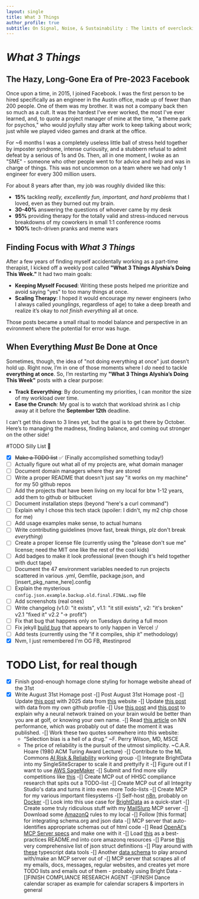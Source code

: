 ```yaml
---
layout: single
title: What 3 Things
author_profile: true
subtitle: On Signal, Noise, & Sustainability : The limits of overclocking
---
```


# *What 3 Things*


## The Hazy, Long-Gone Era of Pre-2023 Facebook

Once upon a time, in 2015, I joined Facebook. I was the first person to be hired
specifically as an engineer in the Austin office, made up of fewer than 200 people.  One of them was my brother.  It was not a company back then so much
as a cult.  It was the hardest I've ever worked, the most I've ever learned,
and, to quote a project manager of mine at the time, "a theme park for psychos,"
who would joyfully stay after work to keep talking about work; just while we
played video games and drank at the office.

For ~6 months I was a completely useless little ball of stress held together by imposter syndrome, intense curiousity, and a stubbern refusal to admit defeat by a serious of 1s
and 0s. Then, all in one moment, I woke as an "SME" - someone who other people went to
for advice and help and was in charge of things.  This was not uncommon on a
  team where we had only 1 engineer for every 300 million users.

For about 8 years after than, my job was roughly divided like this:

- **15%** tackling *really, excellently fun, important, and hard problems* that I loved, even as they burned out my brain.
- **30-40%** answering the questions of whoever came by my desk
- **95%** providing therapy for the totally valid and stress-induced nervous breakdowns of my coworkers in small 1:1 conference rooms
- **100%** tech-driven pranks and meme wars

## Finding Focus with *What 3 Things*

After a few years of finding myself accidentally working as a part-time therapist, I kicked off a weekly post called **"What 3 Things Alyshia’s Doing This Week."** It had two main goals:

- **Keeping Myself Focused**: Writing these posts helped me prioritize and avoid saying "yes" to too many things at once.
- **Scaling Therapy**: I hoped it would encourage my newer engineers (who I always called  *younglings*, regardless of age) to take a deep breath and realize it’s okay to *not finish everything* all at once.

Those posts became a small ritual to model balance and perspective in an evironment where the potential for error was huge.

## When Everything *Must* Be Done at Once

Sometimes, though, the idea of "not doing everything at once" just doesn’t hold up. Right now, I’m in one of those moments where I *do* need to tackle **everything at once**. So, I’m restarting my **"What 3 Things Alyshia’s Doing This Week"** posts with a clear purpose:

- **Track Eeverything**: By documenting my priorities, I can monitor the size of my workload over time.
- **Ease the Crunch**: My goal is to watch that workload shrink as I chip away at it before the **September 12th** deadline.

I can't get this down to 3 lines yet, but the goal is to get there by October.  Here’s to managing the madness, finding balance, and coming out stronger on the other side!

#TODO Silly List 📝

- [x] ~~Make a TODO list~~ ✅ (Finally accomplished something today!)
- [ ] Actually figure out what all of my projects are, what domain manager
- [ ] Document domain managers where they are stored
- [ ] Write a proper README that doesn't just say "it works on my machine" for
  my 50 github repos
- [ ] Add the projects that have been living on my local for btw 1-12 years, add
  them to github or bitbucket
- [ ] Document installation steps (beyond "here's a curl command")
- [ ] Explain why I chose this tech stack (spoiler: I didn't, my m2 chip chose for me)
- [ ] Add usage examples make sense, to actual humans
- [ ] Write contributing guidelines (move fast, break things, plz don't break *everything*)
- [ ] Create a proper license file (currently using the "please don't sue me" license; need the MIT one like the rest of the cool kids)
- [ ] Add badges to make it look professional (even though it's held together with duct tape)
- [ ] Document the 47 environment variables needed to run projects scattered in various .yml,
  Gemfile, package.json, and [insert_pkg_name_here].config
- [ ] Explain the mysterious `config.json.example.backup.old.final.FINAL.swp` file
- [ ] Add screenshots (real ones)
- [ ] Write changelog (v1.0: "it exists", v1.1: "it still exists", v2: "it's
  broken" v2.1 "fixed it" v2.2 "-> profit")
- [ ] Fix that bug that happens only on Tuesdays during a full moon
- [ ] Fix jekyll [build bug](https://vercel.com/aledlies-projects/aledlie/FPBXEKNx9KTEr2rvKMT5bWKcHXpZ?filter=errors) that appears to only happen in Vercel :/
- [ ] Add tests (currently using the "if it compiles, ship it" methodology)
- [x] Nvm, I just remembered I'm OG FB, #testinprod

# TODO List, for real though
- [x] Finish good-enough homage clone styling for homage website ahead of the 31st
- [x] Write August 31st Homage post
-[] Post August 31st Homage post
-[] Update [this post](https://www.sumedhmjoshi.com/misc/how-manys-are-there-to-get-from-austin-to-mumbai/) with 2025 data from [this](https://openflights.org/) website
-[] Update [this post](https://www.sumedhmjoshi.com/programming/when-do-i-write-code/) with data from my own github profile
-[] Use [this post](https://www.sumedhmjoshi.com/golf/how-good-is-the-average-golfer/) and [this post](https://www.sumedhmjoshi.com/golf/how-many-of-me-would-it-take-to-shoot-par-in-a-scramble/) to explain why a neural network trained on your brain would be better than you are at golf, or knowing your own name.
-[] Read [this article](https://artificialanalysis.ai/) on NN performance, which was probably out of date the moment it was published.
-[] Work these two quotes somewhere into this website:
  - “Selection bias is a hell of a drug.” ~F. Perry Wilson, MD, MSCE
  - The price of reliability is the pursuit of the utmost simplicity. ~C.A.R. Hoare (1980 ACM Turing Award Lecture)
-[] Contribute to the ML Commons [AI Risk & Reliability](https://mlcommons.org/working-groups/ai-risk-reliability/ai-risk-reliability/) working group
-[] Integrate BrightData into my SingleSiteScraper to scale it and prettyify it
-[] Figure out if I want to use [AWS SageMaker](https://aws.amazon.com/sagemaker/)
-[] Submit and find more silly competitions like [this](https://dev.to/devteam/join-the-real-time-ai-agents-challenge-powered-by-n8n-and-bright-data-5000-in-prizes-across-five-3nmb?bb=240503)
-[] Create MCP out of HHSC compliance research that spits out a TODO-list
-[] Create MCP out of all Integrity Studio's data and turns it into even more Todo-lists
-[] Create MCP for my various important filesystems
-[] Self-host [n8n](https://docs.n8n.io/hosting/?utm_source=devto&utm_medium=devchallenge), probably on [Docker](https://docs.n8n.io/hosting/?utm_source=devto&utm_medium=devchallenge)
-[] Look into this use case for [BrightData](https://github.com/MeirKaD/MCP_ADK) as a quick-start
-[] Create some truly ridiculous stuff with my [MailSlurp](https://app.mailslurp.com/dashboard/) MCP server
-[] Download some [AmazonQ](https://www.promptz.dev/rules) rules to my local
-[] Follow [this format] for integrating schema.org and json data
-[] MCP server that auto-identifies appropriate schemas out of html code
-[] Read [OpenAI's MCP Server specs](https://blog.christianposta.com/semantics-matter-exposing-openapi-as-mcp-tools/) and make one with it
-[] Load [this](https://medium.com/@aywengo/building-my-first-mcp-server-schema-registry-dd37b9c94ba1) as a best-practices README.md into core amazonq resources
-[] Parse [this](https://github.com/SchemaStore/schemastore/tree/master/src/schemas/json) very comprehensive list of json struct definitions
-[] Play around with [these](https://json-schema.org/tools?query=&sortBy=name&sortOrder=ascending&groupBy=toolingTypes&licenses=&languages=TypeScript%2CYAML&drafts=&toolingTypes=&environments=&showObsolete=false&supportsBowtie=false) typescript data tools
-[] Another [data schema](https://ref.gs1.org/voc/) to play around with/make an MCP server out of
-[] MCP server that scrapes all of my emails, docs, messages, regular websites, and creates yet more TODO lists and emails out of them - probably using Bright Data
-[]FINISH COMPLIANCE RESEARCH AGENT
-[]FINISH Dance calendar scraper as example for calendar scrapers & importers in
general
